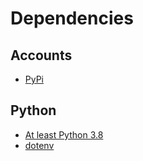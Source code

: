# Dependencies

## Accounts
- [PyPi](https://pypi.org/account/register/)

## Python

- [At least Python 3.8](https://www.python.org/downloads/)
- [dotenv](https://github.com/theskumar/python-dotenv)